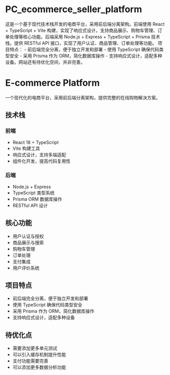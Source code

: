 # PC_ecommerce_seller_platform
这是一个基于现代技术栈开发的电商平台，采用前后端分离架构。前端使用 React + TypeScript + Vite 构建，实现了响应式设计，支持商品展示、购物车管理、订单处理等核心功能。后端采用 Node.js + Express + TypeScript + Prisma 技术栈，提供 RESTful API 接口，实现了用户认证、商品管理、订单处理等功能。 项目特点： - 前后端完全分离，便于独立开发和部署 - 使用 TypeScript 确保代码类型安全 - 采用 Prisma 作为 ORM，简化数据库操作 - 支持响应式设计，适配多种设备。网站还有待优化空间，并非完善。
# E-commerce Platform

一个现代化的电商平台，采用前后端分离架构，提供完整的在线购物解决方案。

## 技术栈

### 前端
- React 18 + TypeScript
- Vite 构建工具
- 响应式设计，支持多端适配
- 组件化开发，提高代码复用性

### 后端
- Node.js + Express
- TypeScript 类型系统
- Prisma ORM 数据库操作
- RESTful API 设计

## 核心功能
- 用户认证与授权
- 商品展示与搜索
- 购物车管理
- 订单处理
- 支付集成
- 用户评价系统

## 项目特点
- 前后端完全分离，便于独立开发和部署
- 使用 TypeScript 确保代码类型安全
- 采用 Prisma 作为 ORM，简化数据库操作
- 支持响应式设计，适配多种设备

## 待优化点
- 需要添加更多单元测试
- 可以引入缓存机制提升性能
- 支付功能需要完善
- 可以添加更多数据分析功能

